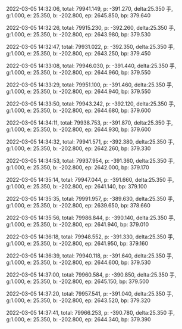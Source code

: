 2022-03-05 14:32:06, total: 79941.149, p: -391.270, delta:25.350 手, g:1.000, e: 25.350, b: -202.800, ep: 2645.850, bp: 379.640

2022-03-05 14:32:26, total: 79915.230, p: -392.260, delta:25.350 手, g:1.000, e: 25.350, b: -202.800, ep: 2643.980, bp: 379.530

2022-03-05 14:32:47, total: 79931.022, p: -392.350, delta:25.350 手, g:1.000, e: 25.350, b: -202.800, ep: 2643.250, bp: 379.450

2022-03-05 14:33:08, total: 79946.030, p: -391.440, delta:25.350 手, g:1.000, e: 25.350, b: -202.800, ep: 2644.960, bp: 379.550

2022-03-05 14:33:29, total: 79951.100, p: -391.460, delta:25.350 手, g:1.000, e: 25.350, b: -202.800, ep: 2644.940, bp: 379.550

2022-03-05 14:33:50, total: 79943.242, p: -392.120, delta:25.350 手, g:1.000, e: 25.350, b: -202.800, ep: 2644.680, bp: 379.600

2022-03-05 14:34:11, total: 79938.753, p: -391.870, delta:25.350 手, g:1.000, e: 25.350, b: -202.800, ep: 2644.930, bp: 379.600

2022-03-05 14:34:32, total: 79941.571, p: -392.380, delta:25.350 手, g:1.000, e: 25.350, b: -202.800, ep: 2642.260, bp: 379.330

2022-03-05 14:34:53, total: 79937.954, p: -391.360, delta:25.350 手, g:1.000, e: 25.350, b: -202.800, ep: 2642.000, bp: 379.170

2022-03-05 14:35:14, total: 79947.044, p: -391.660, delta:25.350 手, g:1.000, e: 25.350, b: -202.800, ep: 2641.140, bp: 379.100

2022-03-05 14:35:35, total: 79991.957, p: -389.630, delta:25.350 手, g:1.000, e: 25.350, b: -202.800, ep: 2639.650, bp: 378.660

2022-03-05 14:35:56, total: 79986.844, p: -390.140, delta:25.350 手, g:1.000, e: 25.350, b: -202.800, ep: 2641.940, bp: 379.010

2022-03-05 14:36:18, total: 79948.552, p: -391.330, delta:25.350 手, g:1.000, e: 25.350, b: -202.800, ep: 2641.950, bp: 379.160

2022-03-05 14:36:39, total: 79940.118, p: -391.640, delta:25.350 手, g:1.000, e: 25.350, b: -202.800, ep: 2644.600, bp: 379.530

2022-03-05 14:37:00, total: 79960.584, p: -390.850, delta:25.350 手, g:1.000, e: 25.350, b: -202.800, ep: 2645.150, bp: 379.500

2022-03-05 14:37:20, total: 79957.541, p: -391.040, delta:25.350 手, g:1.000, e: 25.350, b: -202.800, ep: 2643.520, bp: 379.320

2022-03-05 14:37:41, total: 79966.253, p: -390.780, delta:25.350 手, g:1.000, e: 25.350, b: -202.800, ep: 2644.340, bp: 379.390